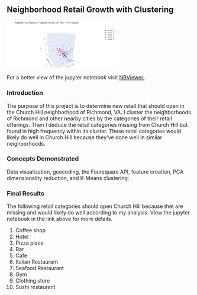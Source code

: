 ## Neighborhood Retail Growth with Clustering



<img src="More/cluster_plot.png" alt="Cluster plot" width=60%> 

For a better view of the jupyter notebook visit [NBViewer.](https://nbviewer.jupyter.org/github/mphill82/Retail_Inference_Capstone/blob/8b065d53de52195103b25927ec2ba1c2a5cb30b4/Retail_Inference_notebook.ipynb)

### Introduction
The purpose of this project is to determine new retail that should open in the Church Hill neighborhood of Richmond, VA. I cluster the neighborhoods of Richmond and other nearby cities by the categories of their retail offerings. Then I deduce the retail categories missing from Church Hill but found in high frequency within its cluster. These retail categories would likely do well in Church Hill because they've done well in similar neighborhoods.
### Concepts Demonstrated
Data visualization, geocoding, the Foursquare API, feature creation, PCA dimensionality reduction, and K-Means clustering.

### Final Results
The following retail categories should open Church Hill because thet are missing and would likely do well according to my analysis.  View the jupyter notebook in the link above for more details.
<ol>
  <li> Coffee shop
  <li> Hotel
  <li> Pizza place
  <li> Bar
  <li> Cafe
  <li> Italian Restaurant
  <li> Seafood Restaurant
  <li> Gym
  <li> Clothing store
  <li> Sushi restaurant
</ol>





